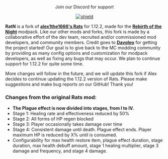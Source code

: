 <div style="text-align: center;">
Join our Discord for support<br>

[![shield](https://img.shields.io/discord/620840315498004480?label=Discord&logo=Discord)](https://discord.gg/rotn)
</div>

**RatN** is a fork of **[alex1the1666's Rats](https://github.com/Alex-the-666/Rats)** for 1.12.2, made for the **[Rebirth of the Night](https://www.curseforge.com/minecraft/modpacks/rebirth-of-the-night)** modpack. 
Like our other mods and forks, this fork is made by a collaborative effort of the dev team, recruited and/or commissioned mod developers, and community members. Credit goes to **[Davoleo](https://github.com/Davoleo)** for getting the project started! 
Our goal is to give back to the MC modding community by providing as many config options and customization for modpack developers, as well as fixing any bugs that may occur. 
We plan to continue support for 1.12.2 for quite some time.

More changes will follow in the future, and we will update this fork if Alex decides to continue updating the 1.12.2 version of Rats. 
Please make suggestions and make bug reports on our GitHub! Thank you!

### Changes from the original Rats mod:
- **The Plague effect is now divided into stages, from I to IV.**
- Stage 1: Healing rate and effectiveness reduced by 50%
- Stage 2: All forms of HP regen blocked
- Stage 3: Player occasionally takes damage over time
- Stage 4: Consistent damage until death. Plague effect ends. Player maximum HP is reduced by X% until <y item> is consumed.
- Configurability for max health restore item, plague effect duration, stage duration, max health debuff amount, stage 1 healing multiplier, stage 3 damage and frequency, and stage 4 damage.